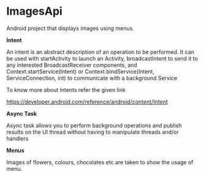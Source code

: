# ImagesApi

Android project that displays images using menus.


**Intent**


An intent is an abstract description of an operation to be performed. It can be used with startActivity to launch an Activity, broadcastIntent to send it to any interested BroadcastReceiver components, and Context.startService(Intent) or Context.bindService(Intent, ServiceConnection, int) to communicate with a background Service
 
 
 To know more about Intents refer the given link
 
 https://developer.android.com/reference/android/content/Intent


**Async Task**


Async task allows you to perform background operations and publish results on the UI thread without having to manipulate threads and/or handlers



**Menus**


Images of flowers, colours, chocolates etc are taken to show the usage of menu.
